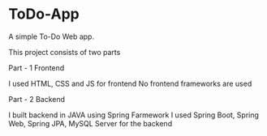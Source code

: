 # ToDo-App
A simple To-Do Web app.

This project consists of two parts


Part - 1  Frontend

I used HTML, CSS and JS for frontend
No frontend frameworks are used

Part - 2  Backend

I built backend in JAVA using Spring Farmework
I used Spring Boot, Spring Web, Spring JPA, MySQL Server for the backend
